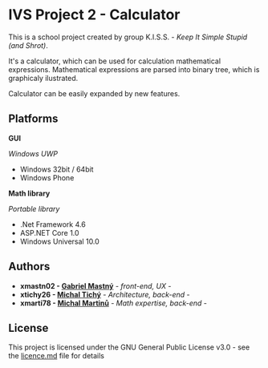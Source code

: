 # IVS Project 2 - Calculator

This is a school project created by group K.I.S.S. - *Keep It Simple Stupid (and Shrot)*.

It's a calculator, which can be used for calculation mathematical expressions. Mathematical expressions are parsed into binary tree, 
which is graphicaly ilustrated. 

Calculator can be easily expanded by new features.

## Platforms
**GUI**

*Windows UWP*
  * Windows 32bit / 64bit
  * Windows Phone
  
 **Math library**

*Portable library*
  * .Net Framework 4.6
  * ASP.NET Core 1.0
  * Windows Universal 10.0 
  

## Authors

* **xmastn02 - [Gabriel Mastný](https://github.com/GabrielMastny)** - *front-end, UX* - 
* **xtichy26 - [Michal Tichý](https://github.com/MichalTichy)** - *Architecture, back-end* - 
* **xmarti78 - [Michal Martinů](https://github.com/Misanovy)** - *Math expertise, back-end* - 

## License

This project is licensed under the GNU General Public License v3.0 - see the [licence.md](licence.md) file for details
